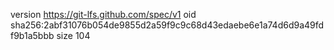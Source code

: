version https://git-lfs.github.com/spec/v1
oid sha256:2abf31076b054de9855d2a59f9c9c68d43edaebe6e1a74d6d9a49fdf9b1a5bbb
size 104
